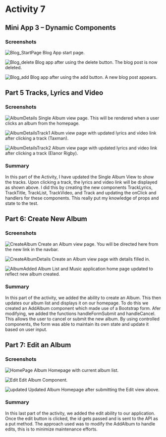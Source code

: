 # Activity 7

## Mini App 3 – Dynamic Components

### Screenshots
![Blog_StartPage](BlogStartPage.png)
Blog App start page.

![Blog_delete](BlogDelete.png)
Blog app after using the delete button. The blog post is now deleted.


![Blog_add](BlogAdd.png)
Blog app after using the add button. A new blog post appears.

## Part 5 Tracks, Lyrics and Video

### Screenshots
![AlbumDetails](AlbumDetails.png)
Single Album view page. This will be rendered when a user clicks an album from the homepage.

![AlbumDetailsTrack1](AlbumDetailsTrack1.png)
Album view page with updated lyrics and video link after clicking a track (Taxman).


![AlbumDetailsTrack2](AlbumDetailsTrack2.png)
Album view page with updated lyrics and video link after clicking a track (Elanor Rigby).

### Summary
In this part of the Activity, I have updated the Single Album View to show the tracks. Upon clicking a track, the lyrics and video link will be displayed as shown above. I did this by creating the new components TrackLyrics, TrackTitle, TrackList, TrackVideo, and Track and updating the onClick and handlers for these components. This really put my knowledge of props and state to the test.

## Part 6: Create New Album

### Screenshots
![CreateAlbum](CreateAlbum.png)
Create an Album view page. You will be directed here from the new link in the navbar.

![CreateAlbumDetails](CreateAlbumDetails.png)
Create an Album view page with details filled in.


![AlbumAdded](AlbumAdded.png)
Album List and Music application home page updated to reflect new album created.

### Summary
In this part of the activity, we added the ability to create an Album. This then updates our album list and displays it on our homepage. To do this we created an AddAlbum component which made use of a Bootstrap form. Afer modifying, we added the functions handleFormSubmit and handleCancel. This allows the user to cancel or submit the new album. By using controlled components, the form was able to maintain its own state and update it based on user input.
## Part 7: Edit an Album

### Screenshots
![HomePage](HomePage.png)
Album Homepage with current album list.

![Edit](Edit.png)
Edit Album Component.


![updated](updated.png)
Updated Album Homepage after submitting the Edit view above. 

### Summary
In this last part of the activity, we added the edit ability to our application. Once the edit button is clicked, the id gets passed and is sent to the API as a put method. The approach used was to modify the AddAlbum to handle edits, this is to minimize maintenance efforts. 


